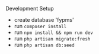 Development Setup
- create database 'fypms'
- run `composer install`
- run `npm install && npm run dev`
- run `php artisan migrate:fresh`
- run `php artisan db:seed`
